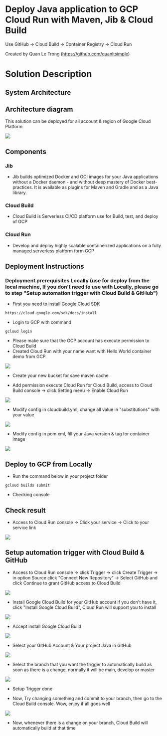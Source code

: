 # Deploy Java application to GCP Cloud Run with Maven, Jib & Cloud Build
Use GitHub -> Cloud Build -> Container Registry -> Cloud Run

Created by Quan Le Trong (https://github.com/quanltsimple)
# Solution Description
## System Architecture

## Architecture diagram

This solution can be deployed for all account & region of Google Cloud Platform

![](images/img-01.png)

## Components

### Jib

- Jib builds optimized Docker and OCI images for your Java applications without a Docker daemon - and without deep mastery of Docker best-practices. It is available as plugins for Maven and Gradle and as a Java library.

### Cloud Build
- Cloud Build is Serverless CI/CD platform use for Build, test, and deploy of GCP

### Cloud Run
- Develop and deploy highly scalable containerized applications on a fully managed serverless platform form GCP

## Deployment Instructions

### Deployment prerequisites Locally (use for deploy from the local machine, If you don't need to use with Locally, please go to step "Setup automation trigger with Cloud Build & GitHub")
- First you need to install Google Cloud SDK

```
https://cloud.google.com/sdk/docs/install
```

- Login to GCP with command
```
gcloud login
```

- Please make sure that the GCP account has execute permission to Cloud Build
- Created Cloud Run with your name want with Hello World container demo from GCP

![](images/img-03.png)

- Create your new bucket for save maven cache

- Add permission execute Cloud Run for Cloud Build, access to Cloud Build console -> click Setting menu -> Enable Cloud Run

![](images/img-02.png)

- Modify config in cloudbuild.yml, change all value in "substitutions" with your value

![](images/img-04.png)

- Modify config in pom.xml, fill your Java version & tag for container image

![](images/img-12.png)

## Deploy to GCP from Locally

- Run the command below in your project folder
```
gcloud builds submit
```

- Checking console

## Check result

- Access to Cloud Run console -> Click your service -> Click to your service link

![](images/img-05.png)

## Setup automation trigger with Cloud Build & GitHub

- Access to Cloud Run console -> click Trigger -> click Create Trigger -> in option Source click "Connect New Repository" -> Select GitHub and click Continue to grant GitHub access to Cloud Build

![](images/img-10.png)

- Install Google Cloud Build for your GitHub account if you don't have it, click "Install Google Cloud Build", Cloud Run will support you to install

![](images/img-06.png)

- Accept install Google Cloud Build

![](images/img-07.png)

- Select your GitHub Account & Your project Java in GitHub

![](images/img-08.png)

- Select the branch that you want the trigger to automatically build as soon as there is a change, normally it will be main, develop or master

![](images/img-09.png)

- Setup Trigger done

- Now, Try changing something and commit to your branch, then go to the Cloud Build console. Wow, enjoy if all goes well

![](images/img-11.png)

- Now, whenever there is a change on your branch, Cloud Build will automatically build at that time